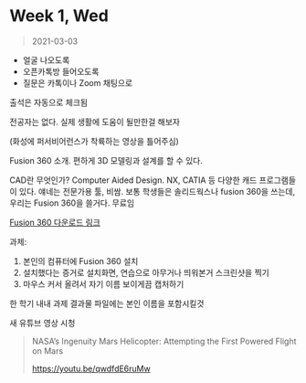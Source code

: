 Week 1, Wed
========
> 2021-03-03

- 얼굴 나오도록
- 오픈카톡방 들어오도록
- 질문은 카톡이나 Zoom 채팅으로

출석은 자동으로 체크됨

전공자는 없다. 실제 생활에 도움이 될만한걸 해보자

(화성에 퍼서비어런스가 착륙하는 영상을 틀어주심)

Fusion 360 소개. 편하게 3D 모델링과 설계를 할 수 있다.

CAD란 무엇인가? Computer Aided Design. NX, CATIA 등 다양한 캐드 프로그램들이
있다. 얘네는 전문가용 툴, 비쌈. 보통 학생들은 솔리드웍스나 fusion 360을 쓰는데,
우리는 Fusion 360을 쓸거다. 무료임

[Fusion 360 다운로드 링크](https://board.snu.ac.kr/apiboard/574/10000000145249)

과제:

1. 본인의 컴퓨터에 Fusion 360 설치
2. 설치했다는 증거로 설치화면, 연습으로 아무거나 띄워본거 스크린샷을 찍기
3. 마우스 커서 올려서 자기 이름 보이게끔 캡처하기

한 학기 내내 과제 결과물 파일에는 본인 이름을 포함시킬것

새 유튜브 영상 시청

> NASA’s Ingenuity Mars Helicopter: Attempting the First Powered Flight on Mars
>
> https://youtu.be/qwdfdE6ruMw

